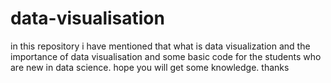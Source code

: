 # data-visualisation
in this repository i have mentioned that what is data visualization and the importance of data visualisation and some basic code for the students who are new in data science. hope you will get some knowledge. thanks 
